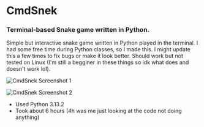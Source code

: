 # CmdSnek
### Terminal-based Snake game written in Python.

Simple but interactive snake game written in Python played in the terminal. I had some free time during Python classes, so I made this. I might update this a few times to fix bugs or make it look better. Should work but not tested on Linux (I'm still a begginer in these things so idk what does and doesn't work lol).

![CmdSnek Screenshot 1](https://i.imgur.com/53e08kb.png)

![CmdSnek Screenshot 2](https://i.imgur.com/MRFRdDo.png)

- Used Python 3.13.2
- Took about 6 hours (4h was me just looking at the code not doing anything)
